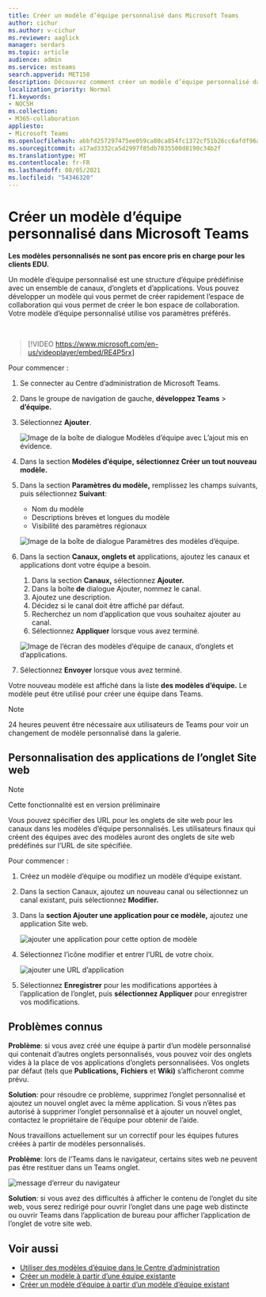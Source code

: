 ```yaml
---
title: Créer un modèle d’équipe personnalisé dans Microsoft Teams
author: cichur
ms.author: v-cichur
ms.reviewer: aaglick
manager: serdars
ms.topic: article
audience: admin
ms.service: msteams
search.appverid: MET150
description: Découvrez comment créer un modèle d’équipe personnalisé dans Microsoft Teams.
localization_priority: Normal
f1.keywords:
- NOCSH
ms.collection:
- M365-collaboration
appliesto:
- Microsoft Teams
ms.openlocfilehash: abbfd257297475ee059ca80ca854fc1372cf51b26cc6afdf96a00b1abce9fde4
ms.sourcegitcommit: a17ad3332ca5d2997f85db7835500d8190c34b2f
ms.translationtype: MT
ms.contentlocale: fr-FR
ms.lasthandoff: 08/05/2021
ms.locfileid: "54346320"
---
```

# <a name="create-a-custom-team-template-in-microsoft-teams"></a>Créer un modèle d’équipe personnalisé dans Microsoft Teams

**Les modèles personnalisés ne sont pas encore pris en charge pour les clients EDU.**

Un modèle d’équipe personnalisé est une structure d’équipe prédéfinise avec un ensemble de canaux, d’onglets et d’applications. Vous pouvez développer un modèle qui vous permet de créer rapidement l’espace de collaboration qui vous permet de créer le bon espace de collaboration. Votre modèle d’équipe personnalisé utilise vos paramètres préférés.  

<br>

> [!VIDEO https://www.microsoft.com/en-us/videoplayer/embed/RE4P5rx]


Pour commencer :

1. Se connecter au Centre d’administration de Microsoft Teams.

2. Dans le groupe de navigation de gauche, **développez Teams**  >  **d’équipe.**

3. Sélectionnez **Ajouter**.

    ![Image de la boîte de dialogue Modèles d’équipe avec L’ajout mis en évidence.](media/team-templates-new.png)

4. Dans la section **Modèles d’équipe,** **sélectionnez Créer un tout nouveau modèle.**

5. Dans la section **Paramètres du modèle,** remplissez les champs suivants, puis sélectionnez **Suivant**:
    - Nom du modèle
    - Descriptions brèves et longues du modèle
    - Visibilité des paramètres régionaux  

    ![Image de la boîte de dialogue Paramètres des modèles d’équipe.](media/template-add-a-name.png)

6. Dans la section **Canaux, onglets et** applications, ajoutez les canaux et applications dont votre équipe a besoin.

    1. Dans la section **Canaux,** sélectionnez **Ajouter.**
    2. Dans la boîte **de** dialogue Ajouter, nommez le canal.
    3. Ajoutez une description.
    4. Décidez si le canal doit être affiché par défaut.
    5. Recherchez un nom d’application que vous souhaitez ajouter au canal.
    6. Sélectionnez **Appliquer** lorsque vous avez terminé.

    ![Image de l’écran des modèles d’équipe de canaux, d’onglets et d’applications.](media/template-channels-tabs-apps.png)

8. Sélectionnez **Envoyer** lorsque vous avez terminé.

Votre nouveau modèle est affiché dans la liste **des modèles d’équipe.** Le modèle peut être utilisé pour créer une équipe dans Teams.

> [!Note]
> 24 heures peuvent être nécessaire aux utilisateurs de Teams pour voir un changement de modèle personnalisé dans la galerie.

## <a name="customizing-website-tab-apps"></a>Personnalisation des applications de l’onglet Site web

> [!Note]
> Cette fonctionnalité est en version préliminaire

Vous pouvez spécifier des URL pour les onglets de site web pour les canaux dans les modèles d’équipe personnalisés. Les utilisateurs finaux qui créent des équipes avec des modèles auront des onglets de site web prédéfinés sur l’URL de site spécifiée.

Pour commencer :

1. Créez un modèle d’équipe ou modifiez un modèle d’équipe existant.

2. Dans la section Canaux, ajoutez un nouveau canal ou sélectionnez un canal existant, puis sélectionnez **Modifier.**

3. Dans la **section Ajouter une application pour ce modèle,** ajoutez une application Site web.

    ![ajouter une application pour cette option de modèle](media/add-an-app-template.png)

4. Sélectionnez l’icône modifier et entrer l’URL de votre choix.

    ![ajouter une URL d’application](media/add-url-app-template.png)

5. Sélectionnez **Enregistrer** pour les modifications apportées à l’application de l’onglet, puis **sélectionnez Appliquer** pour enregistrer vos modifications.

## <a name="known-issues"></a>Problèmes connus

**Problème**: si vous avez créé une équipe à partir d’un modèle personnalisé qui contenait d’autres onglets personnalisés, vous pouvez voir des onglets vides à la place de vos applications d’onglets personnalisées. Vos onglets par défaut (tels que **Publications,** **Fichiers** et **Wiki)** s’afficheront comme prévu.

**Solution**: pour résoudre ce problème, supprimez l’onglet personnalisé et ajoutez un nouvel onglet avec la même application. Si vous n’êtes pas autorisé à supprimer l’onglet personnalisé et à ajouter un nouvel onglet, contactez le propriétaire de l’équipe pour obtenir de l’aide.

Nous travaillons actuellement sur un correctif pour les équipes futures créées à partir de modèles personnalisés.

**Problème**: lors de l’Teams dans le navigateur, certains sites web ne peuvent pas être restituer dans un Teams onglet.

![message d’erreur du navigateur](media/browser-error-message.png)

**Solution**: si vous avez des difficultés à afficher le contenu de l’onglet du site web, vous serez redirigé pour ouvrir l’onglet dans une page web distincte ou ouvrir Teams dans l’application de bureau pour afficher l’application de l’onglet de votre site web.

## <a name="related-topics"></a>Voir aussi

- [Utiliser des modèles d’équipe dans le Centre d’administration](get-started-with-teams-templates-in-the-admin-console.md)
- [Créer un modèle à partir d’une équipe existante](create-template-from-existing-team.md)
- [Créer un modèle d’équipe à partir d’un modèle d’équipe existant](create-template-from-existing-template.md)
